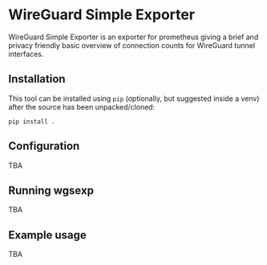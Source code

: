 # WireGuard Simple Exporter

WireGuard Simple Exporter is an exporter for prometheus giving a brief and privacy friendly basic overview of connection counts for WireGuard tunnel interfaces.

## Installation

This tool can be installed using `pip` (optionally, but suggested inside a venv) after the source has been unpacked/cloned:
```
pip install .
```

## Configuration

TBA

## Running wgsexp

TBA

## Example usage

TBA
